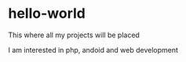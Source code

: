 # hello-world
This where all my projects will be placed

I am interested in php, andoid and web development
